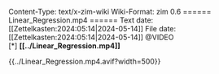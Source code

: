 Content-Type: text/x-zim-wiki
Wiki-Format: zim 0.6
====== Linear_Regression.mp4 ======
Text date: [[Zettelkasten:2024:05:14|2024-05-14]] File date: [[Zettelkasten:2024:05:14|2024-05-14]]
@VIDEO  
[*] **[[../Linear_Regression.mp4]]** 




{{../Linear_Regression.mp4.avif?width=500}}

